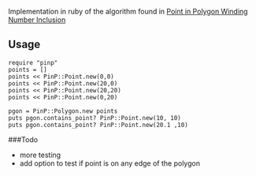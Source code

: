 
Implementation in ruby of the algorithm found in [Point in Polygon Winding Number Inclusion](http://softsurfer.com/Archive/algorithm_0103/algorithm_0103.htm#Crossing%20Number "Original Algorithm")

Usage
-----
    require "pinp"
    points = []
    points << PinP::Point.new(0,0)
    points << PinP::Point.new(20,0)
    points << PinP::Point.new(20,20)
    points << PinP::Point.new(0,20)
    
    pgon = PinP::Polygon.new points
    puts pgon.contains_point? PinP::Point.new(10, 10)
    puts pgon.contains_point? PinP::Point.new(20.1 ,10)



###Todo
* more testing
* add option to test if point is on any edge of the polygon
